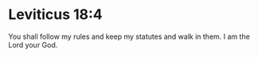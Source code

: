 # Leviticus 18:4

You shall follow my rules and keep my statutes and walk in them. I am the Lord your God.
